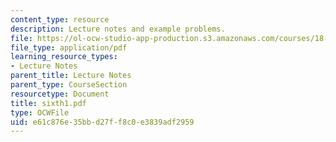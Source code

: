 ```yaml
---
content_type: resource
description: Lecture notes and example problems.
file: https://ol-ocw-studio-app-production.s3.amazonaws.com/courses/18-305-advanced-analytic-methods-in-science-and-engineering-fall-2004/e61c876e35bbd27ff8c0e3839adf2959_sixth1.pdf
file_type: application/pdf
learning_resource_types:
- Lecture Notes
parent_title: Lecture Notes
parent_type: CourseSection
resourcetype: Document
title: sixth1.pdf
type: OCWFile
uid: e61c876e-35bb-d27f-f8c0-e3839adf2959
---
```

